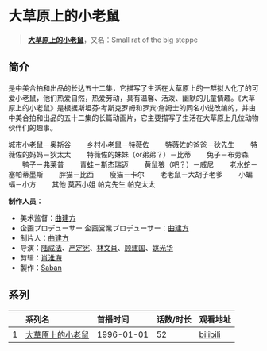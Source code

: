 # 大草原上的小老鼠


> <u>**[大草原上的小老鼠](https://bgm.tv/subject/25711)**</u>，又名：Small rat of the big steppe

## 简介

是中美合拍和出品的长达五十二集，它描写了生活在大草原上的一群拟人化了的可爱小老鼠，他们热爱自然，热爱劳动，具有温馨、活泼、幽默的儿童情趣。《大草原上的小老鼠》是根据斯坦芬·考斯克罗姆和罗宾·詹姆士的同名小说改编的，并由中美合拍和出品的五十二集的长篇动画片，它主要描写了生活在大草原上几位动物伙伴们的趣事。

城市小老鼠－奥斯谷
　　乡村小老鼠－特薇佐
　　特薇佐的爸爸－狄先生
　　特薇佐的妈妈－狄太太
　　特薇佐的妹妹（or弟弟？）－比蒂
　　兔子－布劳森
　　鸭子－弗莱普
　　青蛙－斯杰瑞迈
　　黄鼠狼（吧？）－威尼
　　老水蛇－塞帕蒂墨斯
　　胖猫－比西
　　瘦猫－卡尔
　　老老鼠－大胡子老爹
　　小蝙蝠－小方
　　其他 莫茜小姐 帕克先生 帕克太太

**制作人员：**
- 美术监督：[曲建方](https://bgm.tv/person/22220)
- 企画プロデューサー  企画営業プロデューサー：[曲建方](https://bgm.tv/person/22220)
- 制片人：[曲建方](https://bgm.tv/person/22220)
- 导演：[陆成法](https://bgm.tv/person/38824)、[严定宪](https://bgm.tv/person/15678)、[林文肖](https://bgm.tv/person/15680)、[顾建国](https://bgm.tv/person/22336)、[姚光华](https://bgm.tv/person/60504)
- 剪辑：[肖淮海](https://bgm.tv/person/41548)
- 製作：[Saban](https://bgm.tv/person/61519)



## 系列

|     |   系列名   |   首播时间  | 话数/时长  | 观看地址 |
|:---  |:------    |:----      |:---       |:---  |
| 1 |[大草原上的小老鼠](https://bgm.tv/subject/25711)| 1996-01-01 | 52 | [bilibili](https://www.bilibili.com/bangumi/play/ep335774) |





